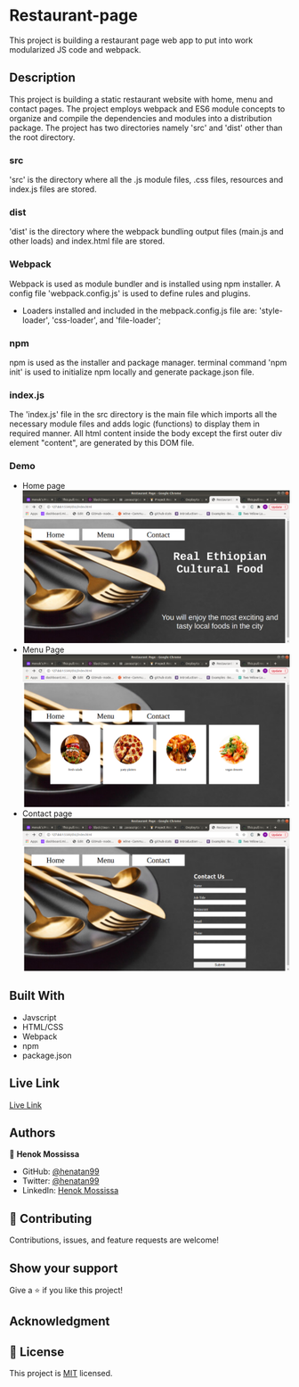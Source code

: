 # Restaurant-page
This project is building a restaurant page web app to put into work modularized JS code and webpack. 
## Description 
This project is building a static restaurant website with home, menu and contact pages. The project employs webpack and ES6 module concepts to organize and compile the dependencies and modules into a distribution package. 
The project has two directories namely 'src' and 'dist' other than the root directory.

### src
'src' is the directory where all the .js module files, .css files, resources and index.js files are stored. 

### dist
'dist' is the directory where the webpack bundling output files (main.js and other loads) and index.html file are stored.  

### Webpack 
Webpack is used as module bundler and is installed using npm installer. A config file 'webpack.config.js' is used 
to define rules and plugins.
- Loaders installed and included in the mebpack.config.js file are: 'style-loader', 'css-loader', and 'file-loader';

### npm 
npm is used as the installer and package manager. terminal command 'npm init' is used to initialize npm locally and generate package.json file.

### index.js
The 'index.js' file in the src directory is the main file which imports all the necessary module files and adds logic (functions) to display them in required manner. 
All html content inside the body except the first outer div element "content", are generated by this DOM file.

### Demo 
- Home page 
![screenshot](src/docs/home.png)
- Menu Page
![screenshot](src/docs/menu.png)
- Contact page
![screenshot](src/docs/contact.png)
## Built With

- Javscript
- HTML/CSS
- Webpack 
- npm 
- package.json 

## Live Link
[Live Link](https://henatan99.github.io/Restaurant-page/)  

## Authors

👤 **Henok Mossissa**

- GitHub: [@henatan99](https://github.com/henatan99)
- Twitter: [@henatan99](https://twitter.com/henatan99)
- LinkedIn: [Henok Mossissa](https://www.linkedin.com/in/henok-mekonnen-2a251613/)

## :handshake: Contributing

Contributions, issues, and feature requests are welcome!

## Show your support

Give a :star:️ if you like this project!

## Acknowledgment 

## :memo: License

This project is [MIT](./LICENSE) licensed.